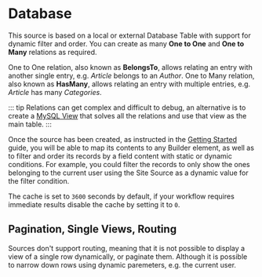 # Database

This source is based on a local or external Database Table with support for dynamic filter and order. You can create as many **One to One** and **One to Many** relations as required.

One to One relation, also known as **BelongsTo**, allows relating an entry with another single entry, e.g. _Article_ belongs to an _Author_. One to Many relation, also known as **HasMany**, allows relating an entry with multiple entries, e.g. _Article_ has many _Categories_.

::: tip
Relations can get complex and difficult to debug, an alternative is to create a [MySQL View](https://dev.mysql.com/doc/refman/8.0/en/view-syntax.html) that solves all the relations and use that view as the main table.
:::

Once the source has been created, as instructed in the [Getting Started](../) guide, you will be able to map its contents to any Builder element, as well as to filter and order its records by a field content with static or dynamic conditions. For example, you could filter the records to only show the ones belonging to the current user using the Site Source as a dynamic value for the filter condition.

The cache is set to `3600` seconds by default, if your workflow requires immediate results disable the cache by setting it to `0`.

## Pagination, Single Views, Routing

Sources don't support routing, meaning that it is not possible to display a view of a single row dynamically, or paginate them. Although it is possible to narrow down rows using dynamic paremeters, e.g. the current user.
